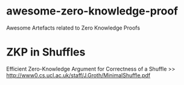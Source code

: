 # awesome-zero-knowledge-proof
Awesome Artefacts related to Zero Knowledge Proofs

# ZKP in Shuffles

Efficient Zero-Knowledge Argument for Correctness of a Shuffle >> http://www0.cs.ucl.ac.uk/staff/J.Groth/MinimalShuffle.pdf

